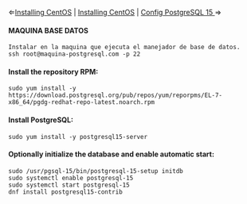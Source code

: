 
&lArr;[Installing CentOS](./README_installCentOS.md) | [Installing CentOS](./README_installCentOS.md) | [Config PostgreSQL 15 ](./ConfigPostgreSQL.md) &rArr;

#### MAQUINA BASE DATOS
````
Instalar en la maquina que ejecuta el manejador de base de datos.
ssh root@maquina-postgresql.com -p 22
````

#### Install the repository RPM:
````
sudo yum install -y https://download.postgresql.org/pub/repos/yum/reporpms/EL-7-x86_64/pgdg-redhat-repo-latest.noarch.rpm
````

#### Install PostgreSQL:
````
sudo yum install -y postgresql15-server
````

#### Optionally initialize the database and enable automatic start:
````
sudo /usr/pgsql-15/bin/postgresql-15-setup initdb
sudo systemctl enable postgresql-15
sudo systemctl start postgresql-15
dnf install postgresql15-contrib
````
